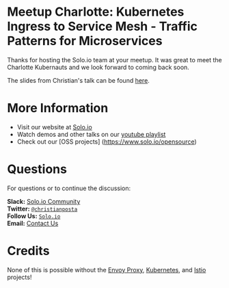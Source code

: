 # Meetup Charlotte: Kubernetes Ingress to Service Mesh - Traffic Patterns for Microservices

Thanks for hosting the Solo.io team at your meetup. It was great to meet the Charlotte Kubernauts and we look forward to coming back soon.

The slides from Christian's talk can be found [here](https://www.slideshare.net/Soloio_inc/service-mesh-in-the-real-world-raleigh-nc-meetup).

# More Information
* Visit our website at [Solo.io](https://www.solo.io)
* Watch demos and other talks on our [youtube playlist](https://www.youtube.com/channel/UCuketWAG3WqYjjxtQ9Q8ApQ/playlists)
* Check out our [OSS projects] (https://www.solo.io/opensource)

# Questions
For questions or to continue the discussion:

**Slack:** [Solo.io Community](https://slack.solo.io)<br>
**Twitter:** [`@christianposta`](https://twitter.com/christianposta)<br>
**Follow Us:** [`Solo.io`](https://twitter.com/solo.io)<br>
**Email:** [Contact Us](hello@solo.io)

# Credits
None of this is possible without the [Envoy Proxy](https://www.envoyproxy.io/), [Kubernetes](https://www.kubernetes.io/), and [Istio](https://istio.io/) projects!
